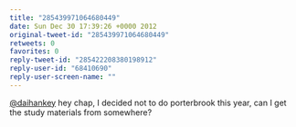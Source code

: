 ```yaml
---
title: "285439971064680449"
date: Sun Dec 30 17:39:26 +0000 2012
original-tweet-id: "285439971064680449"
retweets: 0
favorites: 0
reply-tweet-id: "285422208380198912"
reply-user-id: "68410690"
reply-user-screen-name: ""
---
```

<a href="https://twitter.com/daihankey">@daihankey</a> hey chap, I decided not to do porterbrook this year, can I get the study materials from somewhere?
